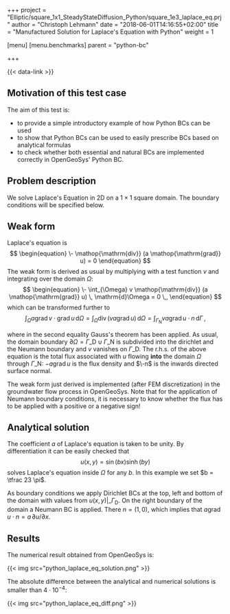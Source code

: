 +++
project = "Elliptic/square_1x1_SteadyStateDiffusion_Python/square_1e3_laplace_eq.prj"
author = "Christoph Lehmann"
date = "2018-06-01T14:16:55+02:00"
title = "Manufactured Solution for Laplace's Equation with Python"
weight = 1

[menu]
  [menu.benchmarks]
    parent = "python-bc"

+++

{{< data-link >}}

## Motivation of this test case

The aim of this test is:

* to provide a simple introductory example of how Python BCs can be used
* to show that Python BCs can be used to easily prescribe BCs based on
  analytical formulas
* to check whether both essential and natural BCs
  are implemented correctly in OpenGeoSys' Python BC.

## Problem description

We solve Laplace's Equation in 2D on a $1 \times 1$ square domain.
 The boundary conditions will be specified below.

## Weak form

Laplace's equation is
$$
\begin{equation}
\- \mathop{\mathrm{div}} (a \mathop{\mathrm{grad}} u) = 0
\end{equation}
$$
The weak form is derived as usual by multiplying with a test function $v$ and
integrating over the domain $\Omega$:
$$
\begin{equation}
\- \int_{\Omega} v \mathop{\mathrm{div}} (a \mathop{\mathrm{grad}} u) \, \mathrm{d}\Omega = 0
\,,
\end{equation}
$$
which can be transformed further to
$$
\begin{equation}
\int_{\Omega} a \mathop{\mathrm{grad}} v \cdot \mathop{\mathrm{grad}} u \, \mathrm{d}\Omega = \int_{\Omega} \mathop{\mathrm{div}} (v a \mathop{\mathrm{grad}} u) \, \mathrm{d}\Omega = \int_{\Gamma_{\mathrm{N}}} v a \mathop{\mathrm{grad}} u \cdot n \, \mathrm{d}\Gamma \,,
\end{equation}
$$

where in the second equality Gauss's theorem has been applied.
As usual, the domain boundary $\partial\Omega = \Gamma\_{\mathrm{D}} \cup \Gamma\_{\mathrm{N}}$ is subdivided
into the dirichlet and the Neumann boundary and $v$ vanishes on
$\Gamma\_{\mathrm{D}}$.
The r.h.s. of the above equation is the total flux associated with $u$ flowing
**into** the domain $\Omega$ through $\Gamma\_{\mathrm{N}}$:
$-a \mathop{\mathrm{grad}} u$ is the flux density and $\-n$ is the inwards directed surface
normal.

The weak form just derived is implemented (after FEM discretization) in  the
groundwater flow process in OpenGeoSys.
Note that for the application of Neumann boundary conditions, it is necessary to
know whether the flux has to be applied with a positive or a negative sign!

## Analytical solution

The coefficient $a$ of Laplace's equation is taken to be unity.
By differentiation it can be easily checked that
$$
\begin{equation}
u(x, y) = \sin(bx) \sinh(by)
\end{equation}
$$
solves Laplace's equation inside $\Omega$ for any $b$.
In this example we set $b = \tfrac 23 \pi$.

As boundary conditions we apply Dirichlet BCs at the top, left and bottom of the
domain with values from $u(x,y)|\_{\Gamma_{\mathrm{D}}}$.
On the right boundary of the domain a Neumann BC is applied.
There $n = (1, 0)$, which implies that $a \mathop{\mathrm{grad}} u \cdot n
= a \, \partial u / \partial x$.

## Results

The numerical result obtained from OpenGeoSys is:

{{< img src="python_laplace_eq_solution.png" >}}

The absolute difference between the analytical and numerical solutions is
smaller than $4 \cdot 10^{-4}$:

{{< img src="python_laplace_eq_diff.png" >}}
